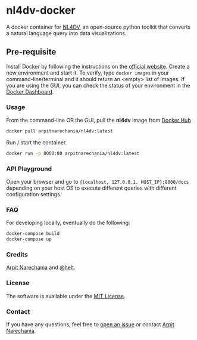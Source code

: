 nl4dv-docker
=================================
A docker container for [NL4DV](https://nl4dv.github.io/nl4dv/), an open-source python toolkit that converts a natural language query into data visualizations.

## Pre-requisite
Install Docker by following the instructions on the [official website](https://docs.docker.com/get-docker/). Create a new environment and start it. To verify, type `docker images` in your command-line/terminal and it should return an \<empty\> list of images. If you are using the GUI, you can check the status of your environment in the [Docker Dashboard](https://docs.docker.com/desktop/dashboard/).

### Usage
From the command-line OR the GUI, pull the **nl4dv** image from [Docker Hub](https://hub.docker.com/r/arpitnarechania/nl4dv)
```bash
docker pull arpitnarechania/nl4dv:latest
```

Run / start the container.
```bash
docker run -p 8000:80 arpitnarechania/nl4dv:latest
```

### API Playground
Open your browser and go to `{localhost, 127.0.0.1, HOST_IP}:8000/docs` depending on your host OS to execute different queries with different configuration settings.


### FAQ
For developing locally, eventually do the following:
```bash
docker-compose build
docker-compose up
```

### Credits
<a target="_blank" href="https://narechania.com">Arpit Narechania</a> and <a target="_blank" href="https://github.com/helt">@helt</a>.

### License
The software is available under the [MIT License](https://github.com/nl4dv/nl4dv-docker/blob/master/LICENSE).

### Contact
If you have any questions, feel free to [open an issue](https://github.com/nl4dv/nl4dv-docker/issues/new/choose) or contact [Arpit Narechania](https://narechania.com).
